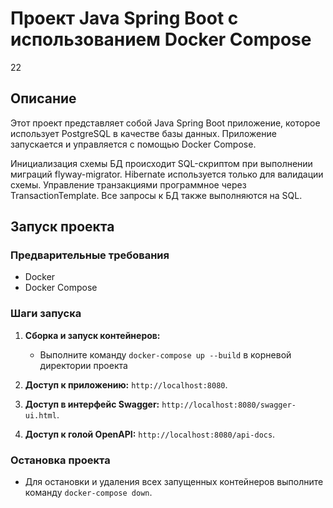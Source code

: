 # Проект Java Spring Boot с использованием Docker Compose
22
## Описание

Этот проект представляет собой Java Spring Boot приложение, которое использует PostgreSQL в качестве базы данных.
Приложение запускается и управляется с помощью Docker Compose.

Инициализация схемы БД происходит SQL-скриптом при выполнении миграций flyway-migrator. Hibernate используется только
для валидации схемы. Управление транзакциями программное через TransactionTemplate.
Все запросы к БД также выполняются на SQL.

## Запуск проекта

### Предварительные требования

- Docker
- Docker Compose

### Шаги запуска

1. **Сборка и запуск контейнеров:**
    - Выполните команду `docker-compose up --build` в корневой директории проекта

2. **Доступ к приложению:**
   `http://localhost:8080`.

3. **Доступ в интерфейс Swagger:** `http://localhost:8080/swagger-ui.html`.

4. **Доступ к голой OpenAPI:** `http://localhost:8080/api-docs`.

### Остановка проекта

- Для остановки и удаления всех запущенных контейнеров выполните команду `docker-compose down`.

